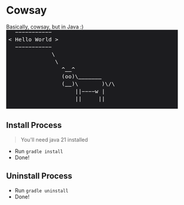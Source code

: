 # Cowsay
Basically, cowsay, but in Java :)
<img src="./assets/img.png"  alt="Cow saying Hello World"/>
## Install Process
> You'll need java 21 installed
- Run `gradle install`
- Done!
## Uninstall Process
- Run `gradle uninstall`
- Done!